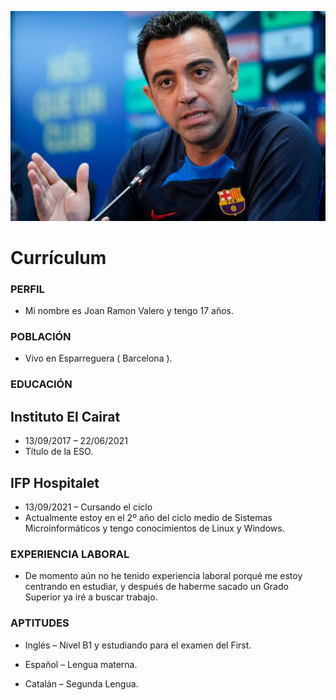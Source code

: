 ![Image](foto.jpg)


# Currículum

### PERFIL
- Mi nombre es Joan Ramon Valero y tengo 17 años.
 
### POBLACIÓN
- Vivo en Esparreguera ( Barcelona ).

### EDUCACIÓN
## Instituto El Cairat
- 13/09/2017 – 22/06/2021
- Título de la ESO. 

## IFP Hospitalet
- 13/09/2021 – Cursando el ciclo
- Actualmente estoy en el 2º año del ciclo medio de Sistemas Microinformáticos y tengo conocimientos de Linux y Windows.

### EXPERIENCIA LABORAL
- De momento aún no he tenido experiencia laboral porqué me estoy centrando en estudiar, y después de haberme sacado un Grado Superior ya iré a buscar trabajo. 

### APTITUDES
- Inglés – Nivel B1 y estudiando para el examen del First.

- Español – Lengua materna.

- Catalán – Segunda Lengua.
